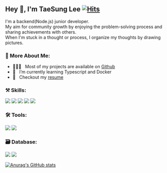 ## Hey 👋, I'm TaeSung Lee [![Hits](https://hits.seeyoufarm.com/api/count/incr/badge.svg?url=https%3A%2F%2Fgithub.com%2Fqwe1234k&count_bg=%23D5454D&title_bg=%233E6BD1&icon=&icon_color=%23E7E7E7&title=hits&edge_flat=false)](https://hits.seeyoufarm.com)

I'm a backend(Node.js) junior developer.  
My aim for community growth by enjoying the problem-solving process and sharing achievements with others.  
When I'm stuck in a thought or process, I organize my thoughts by drawing pictures.

### 🧐 More About Me:
- 👨🏻‍💻 &nbsp; Most of my projects are available on [Github](https://github.com/qwe1234k?tab=repositories)
- 🌱 &nbsp; I’m currently learning Typescript and Docker
- 📝 &nbsp; Checkout my [resume](https://countryimage.s3.ap-northeast-2.amazonaws.com/%EC%9D%B4+%ED%83%9C+%EC%84%B1+Backend+(Node.js).pdf)

### ⚒ Skills:
<img src="https://img.shields.io/badge/javascript-F7DF1E?style=for-the-badge&logo=javascript&logoColor=black"> <img src="https://img.shields.io/badge/node.js-339933?style=for-the-badge&logo=Node.js&logoColor=white"> <img src="https://img.shields.io/badge/express-000000?style=for-the-badge&logo=express&logoColor=white"> <img src="https://img.shields.io/badge/python-3776AB?style=for-the-badge&logo=python&logoColor=white">   <img src="https://img.shields.io/badge/flask-000000?style=for-the-badge&logo=flask&logoColor=white">

### 🛠 Tools:
<img src="https://img.shields.io/badge/amazonaws-232F3E?style=for-the-badge&logo=amazonaws&logoColor=white"> <img src="https://img.shields.io/badge/git-F05032?style=for-the-badge&logo=git&logoColor=white">

### 🗃 Database:
<img src="https://img.shields.io/badge/mongoDB-47A248?style=for-the-badge&logo=MongoDB&logoColor=white"> <img src="https://img.shields.io/badge/mysql-4479A1?style=for-the-badge&logo=mysql&logoColor=white">


[![Anurag's GitHub stats](https://github-readme-stats.vercel.app/api?username=qwe1234k)](https://github.com/anuraghazra/github-readme-stats)

